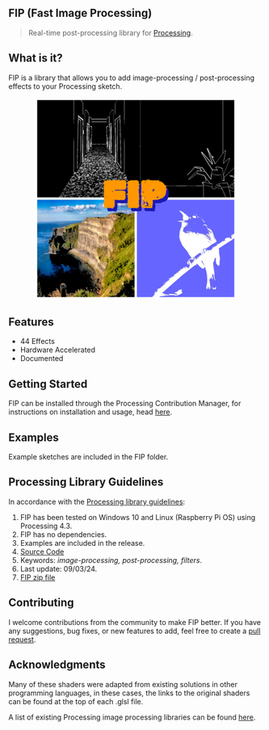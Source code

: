 ## FIP (Fast Image Processing)
> Real-time post-processing library for [Processing](https://processing.org/).

## What is it?
FIP is a library that allows you to add image-processing / post-processing effects to your Processing sketch. 

<div style="display: flex; justify-content: center">
        <div>
        <img width="400" height="400" src="./data/FIP-Logo.jpg">
        </div>
</div>

## Features
- 44 Effects
- Hardware Accelerated
- Documented

## Getting Started
FIP can be installed through the Processing Contribution Manager, for instructions on installation and usage, head [here](https://prontopablo.github.io/FIP/).

## Examples
Example sketches are included in the FIP folder. 

## Processing Library Guidelines
In accordance with the [Processing library guidelines](https://github.com/benfry/processing4/wiki/Library-Guidelines):
1. FIP has been tested on Windows 10 and Linux (Raspberry Pi OS) using Processing 4.3.
2. FIP has no dependencies.
3. Examples are included in the release.
4. [Source Code](https://github.com/prontopablo/FIP/releases)
5. Keywords: _image-processing, post-processing, filters_.
6. Last update: 09/03/24.
7. [FIP zip file](https://github.com/prontopablo/FIP/releases)

## Contributing
I welcome contributions from the community to make FIP better. If you have any suggestions, bug fixes, or new features to add, feel free to create a [pull request](https://github.com/prontopablo/FIP/pulls).

## Acknowledgments
Many of these shaders were adapted from existing solutions in other programming languages, in these cases, the links to the original shaders can be found at the top of each .glsl file.

A list of existing Processing image processing libraries can be found [here](https://prontopablo.github.io/FIP/resources).
